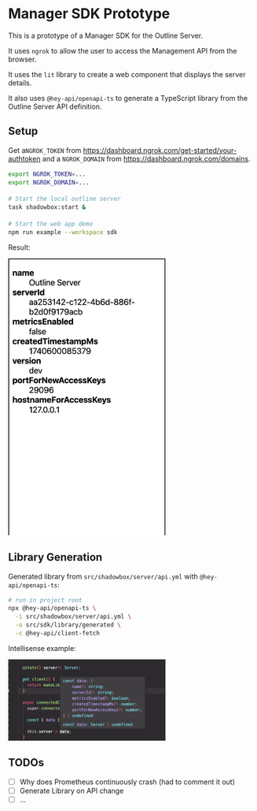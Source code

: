# Manager SDK Prototype

This is a prototype of a Manager SDK for the Outline Server.

It uses `ngrok` to allow the user to access the Management API from the browser.

It uses the `lit` library to create a web component that displays the server details.

It also uses `@hey-api/openapi-ts` to generate a TypeScript library from the Outline Server API definition.

## Setup

Get a`NGROK_TOKEN` from https://dashboard.ngrok.com/get-started/your-authtoken and a `NGROK_DOMAIN` from https://dashboard.ngrok.com/domains.

```sh
export NGROK_TOKEN=...
export NGROK_DOMAIN=...

# Start the local outline server
task shadowbox:start &

# Start the web app demo
npm run example --workspace sdk
```

Result:

<img src="screenshots/results.png" alt="results" width="320"/>

## Library Generation

Generated library from `src/shadowbox/server/api.yml` with `@hey-api/openapi-ts`:

```bash
# run in project root
npx @hey-api/openapi-ts \
  -i src/shadowbox/server/api.yml \
  -o src/sdk/library/generated \
  -c @hey-api/client-fetch
```

Intellisense example:

<img src="screenshots/intellisense.png" alt="intellisense" width="320"/>

## TODOs

- [ ] Why does Prometheus continuously crash (had to comment it out)
- [ ] Generate Library on API change
- [ ] ...
